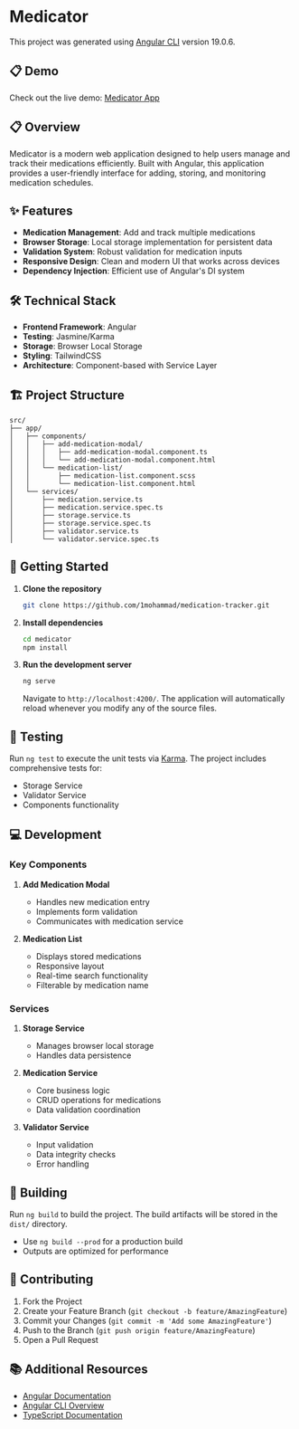 # Medicator

This project was generated using [Angular CLI](https://github.com/angular/angular-cli) version 19.0.6.

## 📋 Demo

Check out the live demo: [Medicator App](https://medication-tracker-tau.vercel.app/)

## 📋 Overview

Medicator is a modern web application designed to help users manage and track their medications efficiently. Built with Angular, this application provides a user-friendly interface for adding, storing, and monitoring medication schedules.

## ✨ Features

- **Medication Management**: Add and track multiple medications
- **Browser Storage**: Local storage implementation for persistent data
- **Validation System**: Robust validation for medication inputs
- **Responsive Design**: Clean and modern UI that works across devices
- **Dependency Injection**: Efficient use of Angular's DI system

## 🛠️ Technical Stack

- **Frontend Framework**: Angular
- **Testing**: Jasmine/Karma
- **Storage**: Browser Local Storage
- **Styling**: TailwindCSS
- **Architecture**: Component-based with Service Layer

## 🏗️ Project Structure

```
src/
├── app/
│   ├── components/
│   │   ├── add-medication-modal/
│   │   │   ├── add-medication-modal.component.ts
│   │   │   └── add-medication-modal.component.html
│   │   └── medication-list/
│   │       ├── medication-list.component.scss
│   │       └── medication-list.component.html
│   └── services/
│       ├── medication.service.ts
│       ├── medication.service.spec.ts
│       ├── storage.service.ts
│       ├── storage.service.spec.ts
│       ├── validator.service.ts
│       └── validator.service.spec.ts
```

## 🚀 Getting Started

1. **Clone the repository**
   ```bash
   git clone https://github.com/1mohammad/medication-tracker.git
   ```

2. **Install dependencies**
   ```bash
   cd medicator
   npm install
   ```

3. **Run the development server**
   ```bash
   ng serve
   ```
   Navigate to `http://localhost:4200/`. The application will automatically reload whenever you modify any of the source files.

## 🧪 Testing

Run `ng test` to execute the unit tests via [Karma](https://karma-runner.github.io). The project includes comprehensive tests for:
- Storage Service
- Validator Service
- Components functionality

## 💻 Development

### Key Components

1. **Add Medication Modal**
   - Handles new medication entry
   - Implements form validation
   - Communicates with medication service

2. **Medication List**
   - Displays stored medications
   - Responsive layout
   - Real-time search functionality
   - Filterable by medication name

### Services

1. **Storage Service**
   - Manages browser local storage
   - Handles data persistence

2. **Medication Service**
   - Core business logic
   - CRUD operations for medications
   - Data validation coordination

3. **Validator Service**
   - Input validation
   - Data integrity checks
   - Error handling

## 🔧 Building

Run `ng build` to build the project. The build artifacts will be stored in the `dist/` directory.
- Use `ng build --prod` for a production build
- Outputs are optimized for performance

## 🤝 Contributing

1. Fork the Project
2. Create your Feature Branch (`git checkout -b feature/AmazingFeature`)
3. Commit your Changes (`git commit -m 'Add some AmazingFeature'`)
4. Push to the Branch (`git push origin feature/AmazingFeature`)
5. Open a Pull Request


## 📚 Additional Resources

- [Angular Documentation](https://angular.dev)
- [Angular CLI Overview](https://angular.dev/tools/cli)
- [TypeScript Documentation](https://www.typescriptlang.org/docs/)

